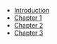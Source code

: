* [Introduction](./introcustion.md)
* [Chapter 1](./chapter-1.md)
* [Chapter 2](./chapter-2.md)
* [Chapter 3](./chapter-3.md)